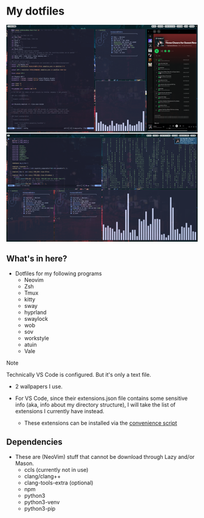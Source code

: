 # My dotfiles

![An example](./example.png)
![Hyprland example](./example-hyprland.png)

## What's in here?

- Dotfiles for my following programs
  - Neovim
  - Zsh
  - Tmux
  - kitty
  - sway
  - hyprland
  - swaylock
  - wob
  - sov
  - workstyle
  - atuin
  - Vale

> [!NOTE]
> Technically VS Code is configured. But it's only a text file.
>

- 2 wallpapers I use.

- For VS Code, since their extensions.json file contains some sensitive
info (aka, info about my directory structure), I will take the list of
extensions I currently have instead.
  - These extensions can be installed via the [convenience script](./vscode-install-extensions.sh)

## Dependencies

- These are (NeoVim) stuff that cannot be download through Lazy and/or Mason.
  - ccls (currently not in use)
  - clang/clang++
  - clang-tools-extra (optional)
  - npm
  - python3
  - python3-venv
  - python3-pip
